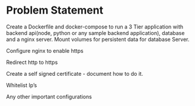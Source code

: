 # Problem Statement
Create a Dockerfile and docker-compose to run a 3 Tier application with backend api(node, python or any sample backend application), database and a nginx server. Mount volumes for persistent data for database Server. 

Configure nginx to enable https 

Redirect http to https 

Create a self signed certificate - document how to do it. 

Whitelist Ip’s 

Any other important configurations 
